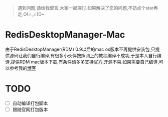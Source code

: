 > 遇到问题,请给我留言,大家一起探讨.如果解决了您的问题,不妨点个star再走.O(∩_∩)O~

# RedisDesktopManager-Mac
由于RedisDesktopManager(RDM) 0.9以后的mac os版本不再提供安装包,只提供源码让我们自行编译,有很多小伙伴按照网上的教程编译不成功,于是本人自行编译,提供RDM mac版本下载,有条件请多多支持[官方](https://redisdesktop.com/subscribe),开源不易.如果需要自己编译,可以参考我的[博客](https://onew.me/2018/03/29/mac-compile-RDM/)

# TODO
- [ ] 自动编译打包脚本
- [ ] 跟随官网打包版本
